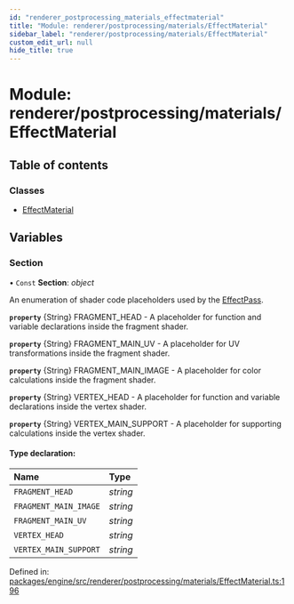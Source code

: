 ```yaml
---
id: "renderer_postprocessing_materials_effectmaterial"
title: "Module: renderer/postprocessing/materials/EffectMaterial"
sidebar_label: "renderer/postprocessing/materials/EffectMaterial"
custom_edit_url: null
hide_title: true
---
```


# Module: renderer/postprocessing/materials/EffectMaterial

## Table of contents

### Classes

- [EffectMaterial](../classes/renderer_postprocessing_materials_effectmaterial.effectmaterial.md)

## Variables

### Section

• `Const` **Section**: *object*

An enumeration of shader code placeholders used by the [EffectPass](../classes/renderer_postprocessing_passes_effectpass.effectpass.md).

**`property`** {String} FRAGMENT_HEAD - A placeholder for function and variable declarations inside the fragment shader.

**`property`** {String} FRAGMENT_MAIN_UV - A placeholder for UV transformations inside the fragment shader.

**`property`** {String} FRAGMENT_MAIN_IMAGE - A placeholder for color calculations inside the fragment shader.

**`property`** {String} VERTEX_HEAD - A placeholder for function and variable declarations inside the vertex shader.

**`property`** {String} VERTEX_MAIN_SUPPORT - A placeholder for supporting calculations inside the vertex shader.

#### Type declaration:

Name | Type |
:------ | :------ |
`FRAGMENT_HEAD` | *string* |
`FRAGMENT_MAIN_IMAGE` | *string* |
`FRAGMENT_MAIN_UV` | *string* |
`VERTEX_HEAD` | *string* |
`VERTEX_MAIN_SUPPORT` | *string* |

Defined in: [packages/engine/src/renderer/postprocessing/materials/EffectMaterial.ts:196](https://github.com/xr3ngine/xr3ngine/blob/716a06460/packages/engine/src/renderer/postprocessing/materials/EffectMaterial.ts#L196)
